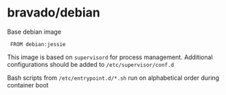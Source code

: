 # bravado/debian

Base debian image

     FROM debian:jessie

This image is based on `supervisord` for process management. 
Additional configurations should be added to `/etc/supervisor/conf.d`

Bash scripts from `/etc/entrypoint.d/*.sh` run on alphabetical order 
during container boot

